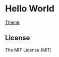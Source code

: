 # Hello World

[Theme](https://rohanchandra.github.io/type-theme/)

## License
The MIT License (MIT)
